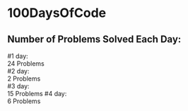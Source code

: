 # 100DaysOfCode

## Number of Problems Solved Each Day:

#1 day:\
24 Problems\
#2 day:\
2 Problems\
#3 day:\
15 Problems
#4 day:\
6 Problems
